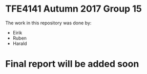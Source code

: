 # TFE4141 Autumn 2017 Group 15
The work in this repository was done by:
- Eirik 
- Ruben
- Harald

# Final report will be added soon
